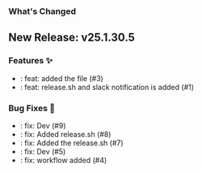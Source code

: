 ### What's Changed

## New Release: v25.1.30.5

### Features ✨

- : feat: added the file (#3)
- : feat: release.sh and slack notification is added  (#1)
### Bug Fixes 🐛

- : fix: Dev (#9)
- : fix: Added release.sh (#8)
- : fix: Added the release.sh (#7)
- : fix: Dev (#5)
- : fix: workflow added (#4)
